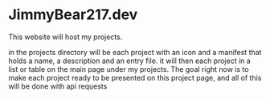# JimmyBear217.dev

This website  will host my projects.

in the projects directory will be each project with an icon and a manifest that holds a name, a description and an entry file. it will then each project in a list or table on the main page under my projects.
The goal right now is to make each project ready to be presented on this project page, and all of this will be done with api requests
